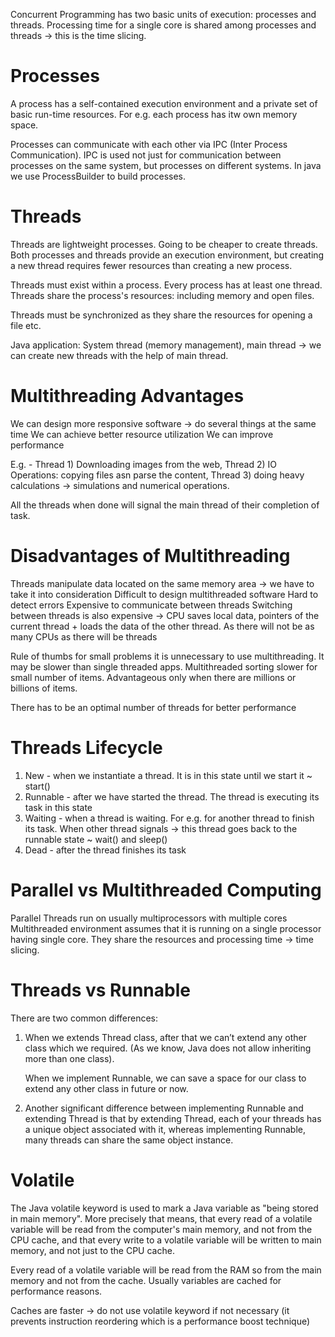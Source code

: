 Concurrent Programming has two basic units of execution: processes and threads. Processing time for a single core is shared
among processes and threads -> this is the time slicing.

# Processes

A process has a self-contained execution environment and a private set of basic run-time resources. For e.g. each process
has itw own memory space.

Processes can communicate with each other via IPC (Inter Process Communication). IPC is used not just for communication 
between processes on the same system, but processes on different systems. In java we use ProcessBuilder to build processes.

# Threads
Threads are lightweight processes. Going to be cheaper to create threads. Both processes and threads provide an execution
environment, but creating a new thread requires fewer resources than creating a new process.

Threads must exist within a process. Every process has at least one thread. Threads share the process's resources: including
memory and open files.

Threads must be synchronized as they share the resources for opening a file etc.

Java application: System thread (memory management), main thread -> we can create new threads with the help of main thread.

# Multithreading Advantages

We can design more responsive software -> do several things at the same time
We can achieve better resource utilization
We can improve performance

E.g. - 
Thread 1) Downloading images from the web, 
Thread 2) IO Operations: copying files asn parse the content, 
Thread 3) doing heavy calculations -> simulations and numerical operations.

All the threads when done will signal the main thread of their completion of task.

# Disadvantages of Multithreading

Threads manipulate data located on the same memory area -> we have to take it into consideration
Difficult to design multithreaded software
Hard to detect errors
Expensive to communicate between threads
Switching between threads is also expensive -> CPU saves local data, pointers of the current thread + 
loads the data of the other thread. As there will not be as many CPUs as there will be threads

Rule of thumbs for small problems it is unnecessary to use multithreading. It may be slower than single threaded apps.
Multithreaded sorting slower for small number of items. Advantageous only when there are millions or billions of items.

There has to be an optimal number of threads for better performance

# Threads Lifecycle

1. New - when we instantiate a thread. It is in this state until we start it ~ start()
1. Runnable - after we have started the thread. The thread is executing its task in this state
1. Waiting - when a thread is waiting. For e.g. for another thread to finish its task. When other thread signals -> this thread 
goes back to the runnable state ~ wait() and sleep()
1. Dead - after the thread finishes its task

# Parallel vs Multithreaded Computing
Parallel Threads run on usually multiprocessors with multiple cores
Multithreaded environment assumes that it is running on a single processor having single core. They share the resources and 
processing time -> time slicing.

# Threads vs Runnable

There are two common differences:

1. When we extends Thread class, after that we can’t extend any other class which we required. (As we know, Java does not allow inheriting more than one class).
   
   When we implement Runnable, we can save a space for our class to extend any other class in future or now.

1. Another significant difference between implementing Runnable and extending Thread is that by extending Thread, each of your threads has a unique object associated with it, whereas implementing Runnable, many threads can share the same object instance.

# Volatile

The Java volatile keyword is used to mark a Java variable as "being stored in main memory". More precisely that means, 
that every read of a volatile variable will be read from the computer's main memory, and not from the CPU cache, and 
that every write to a volatile variable will be written to main memory, and not just to the CPU cache.

Every read of a volatile variable will be read from the RAM so from the main memory and not from the cache. Usually variables
are cached for performance reasons.

Caches are faster -> do not use volatile keyword if not necessary (it prevents instruction reordering which is a performance boost technique)